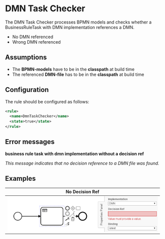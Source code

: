 DMN Task Checker
=================================
The DMN Task Checker processes BPMN models and checks whether a BusinessRuleTask with DMN implementation references a DMN.

- No DMN referenced
- Wrong DMN referenced


## Assumptions
- The **BPMN-models** have to be in the **classpath** at build time
- The referenced **DMN-file** has to be in the **classpath** at build time

## Configuration
The rule should be configured as follows:
```xml
<rule>
  <name>DmnTaskChecker</name>
  <state>true</state>
</rule>

```

## Error messages
**business rule task with dmn implementation without a decision ref**

_This message indicates that no decision reference to a DMN file was found._


## Examples

| **No Decision Ref**                                                                                    |
|:------------------------------------------------------------------------------------------------------:| 
|![No dec. ref specified](img/BusinessRuleTaskChecker_NoDecisionRef.PNG "No decision reference")         |

